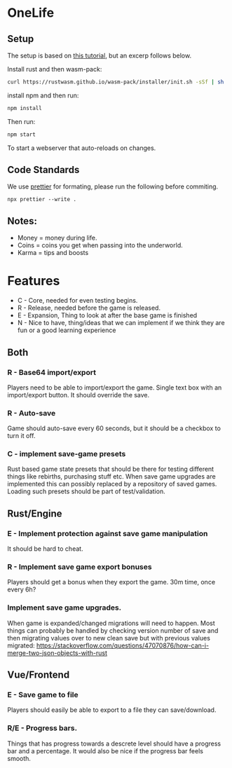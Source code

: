 # OneLife

## Setup

The setup is based on [this tutorial](https://rustwasm.github.io/docs/wasm-pack/prerequisites/index.html), but an excerp follows below.

Install rust and then wasm-pack:

```bash
curl https://rustwasm.github.io/wasm-pack/installer/init.sh -sSf | sh
```

install npm and then run:

```bash
npm install
```

Then run:

```bash
npm start
```

To start a webserver that auto-reloads on changes.

## Code Standards

We use [prettier](https://prettier.io/) for formating, please run the following before commiting.

```
npx prettier --write .
```

## Notes:

- Money = money during life.
- Coins = coins you get when passing into the underworld.
- Karma = tips and boosts

# Features

- C - Core, needed for even testing begins.
- R - Release, needed before the game is released.
- E - Expansion, Thing to look at after the base game is finished
- N - Nice to have, thing/ideas that we can implement if we think they are fun or a good learning experience

## Both

### R - Base64 import/export

Players need to be able to import/export the game. Single text box with an import/export button. It should override the save.

### R - Auto-save

Game should auto-save every 60 seconds, but it should be a checkbox to turn it off.

### C - implement save-game presets

Rust based game state presets that should be there for testing different things like rebirths, purchasing stuff etc.
When save game upgrades are implemented this can possibly replaced by a repository of saved games.
Loading such presets should be part of test/validation.

## Rust/Engine

### E - Implement protection against save game manipulation

It should be hard to cheat.

### R - Implement save game export bonuses

Players should get a bonus when they export the game. 30m time, once every 6h?

### Implement save game upgrades.

When game is expanded/changed migrations will need to happen.
Most things can probably be handled by checking version number of save and then migrating values over to new clean save but with previous values migrated:
https://stackoverflow.com/questions/47070876/how-can-i-merge-two-json-objects-with-rust

## Vue/Frontend

### E - Save game to file

Players should easily be able to export to a file they can save/download.

### R/E - Progress bars.

Things that has progress towards a descrete level should have a progress bar and a percentage.
It would also be nice if the progress bar feels smooth.
